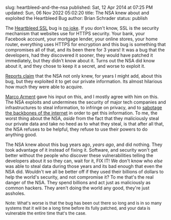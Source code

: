 slug: heartbleed-and-the-nsa
published: Sat, 12 Apr 2014 at 07:25 PM
updated: Sun, 06 Nov 2022 05:02:20 
title: The NSA knew about and exploited the Heartbleed Bug
author: Brian Schrader
status: publish

The [Heartbleed SSL][hb] bug is [no joke][nojoke]. If you don't know, SSL is the security mechanism that websites use for HTTPS security. Your bank, your Facebook account, your mortgage lender, your online stores, your home router, everything uses HTTPS for encryption and this bug is something that compromises all of that, and its been there for 3 years! It was a bug that the developers, had they discovered it sooner, they would have patched it immediately, but they didn't know about it. Turns out the NSA did know about it, and they chose to keep it a secret, and worse to exploit it.

[Reports claim][bloom] that the NSA not only knew, for years I might add, about this bug, but they exploited it to get our private information. Its almost hilarious how much they were able to acquire.

[Marco Arment][marco] gave his input on this, and I mostly agree with him on this. The NSA exploits and undermines the security of major tech companies and infrastructures to steal information, to infringe on privacy, and to [sabotage the backbones of the internet][sabotage] in order to get this information. To me, the worst thing about the NSA, *aside* from the fact that they maliciously steal our private data and take no heed as to what they steal, is that after all that, the NSA refuses to be helpful, they refuse to use their powers to do anything good.

The NSA knew about this bug years ago, *years ago*, and did nothing. They took advantage of it instead of fixing it. Software, and security won't get better without the people who discover these vulnerabilities telling the developers about it so they can, wait for it, FIX IT! We don't know who *else* was able to steal data during those years and its bad enough that even the NSA did. Wouldn't we all be better off if they used their billions of dollars to help the world's security, and not compromise it? To me that's the real danger of the NSA. They spend billions and act just as maliciously as common hackers. They aren't doing the world any good, they're just assholes.

<span style="font-size:small;">
Note: What's worse is that the bug has been out there so long and is in so many systems that it will be a long time before its fully patched, and your data is vulnerable the entire time that's the case.
</span>

[hb]: http://www.cnet.com/news/heartbleed-bug-what-you-need-to-know-faq/
[marco]: http://www.marco.org/2014/04/11/nsa-knew-of-heartbleed
[bloom]: http://www.bloomberg.com/news/2014-04-11/nsa-said-to-have-used-heartbleed-bug-exposing-consumers.html
[nojoke]: http://time.com/59390/heartbleed-internet-security-routers/
[sabotage]: http://www.washingtonpost.com/wp-srv/special/national/black-budget/